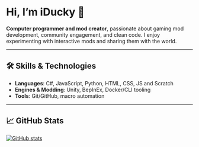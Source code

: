 # Hi, I’m iDucky 👋

**Computer programmer and mod creator**, passionate about gaming mod development, community engagement, and clean code. I enjoy experimenting with interactive mods and sharing them with the world.

---

## 🛠️ Skills & Technologies

- **Languages**: C#, JavaScript, Python, HTML, CSS, JS and Scratch
- **Engines & Modding**: Unity, BepInEx, Docker/CLI tooling  
- **Tools**: Git/GitHub, macro automation  

---

## 📈 GitHub Stats

[![GitHub stats](https://github-readme-stats.vercel.app/api?username=i-duckyy&show_icons=true)](https://github.com/i-duckyy)
